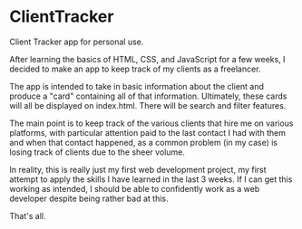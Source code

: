 # ClientTracker
Client Tracker app for personal use.

After learning the basics of HTML, CSS, and JavaScript for a few weeks, I decided to make an app to keep track of my clients as a freelancer.

The app is intended to take in basic information about the client and produce a "card" containing all of that information. Ultimately, these cards will all be displayed on index.html. There will be search and filter features.

The main point is to keep track of the various clients that hire me on various platforms, with particular attention paid to the last contact I had with them and when that contact happened, as a common problem (in my case) is losing track of clients due to the sheer volume.

In reality, this is really just my first web development project, my first attempt to apply the skills I have learned in the last 3 weeks. If I can get this working as intended, I should be able to confidently work as a web developer despite being rather bad at this.

That's all.
